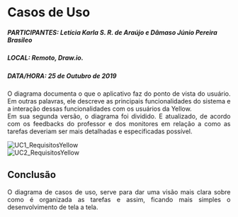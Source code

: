 # Casos de Uso

##### PARTICIPANTES: Letícia Karla S. R. de Araújo e Dâmaso Júnio Pereira Brasileo
##### LOCAL: Remoto, Draw.io.
##### DATA/HORA: 25 de Outubro de 2019

<p align="justify">O diagrama documenta o que o aplicativo faz do ponto de vista do usuário. Em outras palavras, ele descreve as principais funcionalidades do sistema e a interação dessas funcionalidades com os usuários da Yellow.<br>
Em sua segunda versão, o diagrama foi dividido. E atualizado, de acordo com os feedbacks do professor e dos monitores em relação a como as tarefas deveriam ser mais detalhadas e especificadas possível. </p>


![UC1_RequisitosYellow](/img/modelagem/UC/UC_cadastro.png)
<br>
![UC2_RequisitosYellow](/img/modelagem/UC/UC_creditos.png)

## Conclusão
<p align="justify">O diagrama de casos de uso, serve para dar uma visão mais clara sobre como é organizada as tarefas e assim, ficando mais simples o desenvolvimento de tela a tela.</p>
